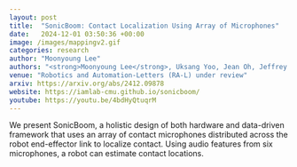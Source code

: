 ```yaml
---
layout: post
title:  "SonicBoom: Contact Localization Using Array of Microphones"
date:   2024-12-01 03:50:36 +00:00
image: /images/mappingv2.gif
categories: research
author: "Moonyoung Lee"
authors: "<strong>Moonyoung Lee</strong>, Uksang Yoo, Jean Oh, Jeffrey Ichnowski, George Kantor, Oliver Kroemer"
venue: "Robotics and Automation-Letters (RA-L) under review"
arxiv: https://arxiv.org/abs/2412.09878
website: https://iamlab-cmu.github.io/sonicboom/
youtube: https://youtu.be/4bdHyQtuqrM
---
```

We present SonicBoom, a holistic design of both hardware and data-driven framework that uses an array of contact microphones distributed across the
robot end-effector link to localize contact. Using audio features from six microphones, a robot can estimate contact locations.
